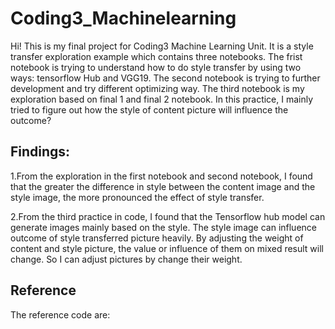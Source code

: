 # Coding3_Machinelearning

Hi! This is my final project for Coding3 Machine Learning Unit. It is a style transfer exploration example which contains three notebooks. The frist notebook is trying to understand how to do style transfer by using two ways: tensorflow Hub and VGG19. The second notebook is trying to further development and try different optimizing way. The third notebook is my exploration based on final 1 and final 2 notebook. In this practice, I mainly tried to figure out how the style of content picture will influence the outcome? 

## Findings:
1.From the exploration in the first notebook and second notebook, I found that the greater the difference in style between the content image and the style image, the more pronounced the effect of style transfer.

2.From the third practice in code, I found that the Tensorflow hub model can generate images mainly based on the style. The style image can influence outcome of style transferred picture heavily. By adjusting the weight of content and style picture, the value or influence of them on mixed result will change. So I can adjust pictures by change their weight.

## Reference
The reference code are:

